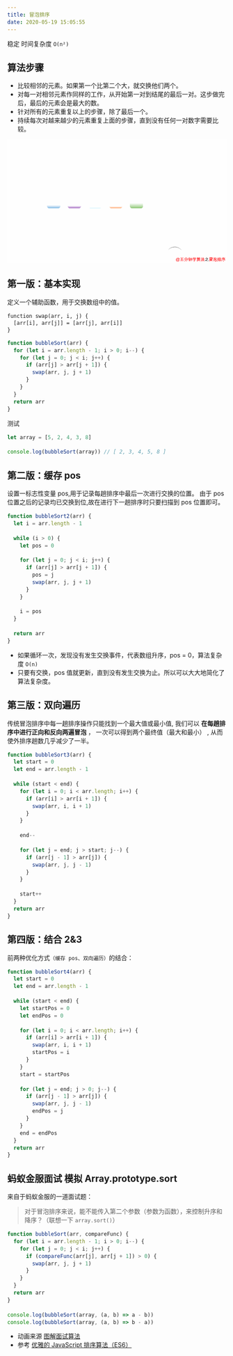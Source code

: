 ```yaml
---
title: 冒泡排序
date: 2020-05-19 15:05:55
---
```


稳定 时间复杂度 `O(n²)`

## 算法步骤

- 比较相邻的元素。如果第一个比第二个大，就交换他们两个。
- 对每一对相邻元素作同样的工作，从开始第一对到结尾的最后一对。这步做完后，最后的元素会是最大的数。
- 针对所有的元素重复以上的步骤，除了最后一个。
- 持续每次对越来越少的元素重复上面的步骤，直到没有任何一对数字需要比较。

![](../../../assets/algorithm/sort/bubbleSort.png)

## 第一版：基本实现

定义一个辅助函数，用于交换数组中的值。

```TS
function swap(arr, i, j) {
  [arr[i], arr[j]] = [arr[j], arr[i]]
}
```

```js
function bubbleSort(arr) {
  for (let i = arr.length - 1; i > 0; i--) {
    for (let j = 0; j < i; j++) {
      if (arr[j] > arr[j + 1]) {
        swap(arr, j, j + 1)
      }
    }
  }
  return arr
}
```

测试

```js
let array = [5, 2, 4, 3, 8]

console.log(bubbleSort(array)) // [ 2, 3, 4, 5, 8 ]
```

## 第二版：缓存 pos

设置一标志性变量 pos,用于记录每趟排序中最后一次进行交换的位置。 由于 pos 位置之后的记录均已交换到位,故在进行下一趟排序时只要扫描到 pos 位置即可。

```js {5,9,14}
function bubbleSort2(arr) {
  let i = arr.length - 1

  while (i > 0) {
    let pos = 0

    for (let j = 0; j < i; j++) {
      if (arr[j] > arr[j + 1]) {
        pos = j
        swap(arr, j, j + 1)
      }
    }

    i = pos
  }

  return arr
}
```

- 如果循环一次，发现没有发生交换事件，代表数组升序，pos = 0，算法复杂度 `O(n)`
- 只要有交换，pos 值就更新，直到没有发生交换为止。所以可以大大地简化了算法复杂度。

## 第三版：双向遍历

传统冒泡排序中每一趟排序操作只能找到一个最大值或最小值, 我们可以 **在每趟排序中进行正向和反向两遍冒泡** ， 一次可以得到两个最终值（最大和最小） , 从而使外排序趟数几乎减少了一半。

```js
function bubbleSort3(arr) {
  let start = 0
  let end = arr.length - 1

  while (start < end) {
    for (let i = 0; i < arr.length; i++) {
      if (arr[i] > arr[i + 1]) {
        swap(arr, i, i + 1)
      }
    }

    end--

    for (let j = end; j > start; j--) {
      if (arr[j - 1] > arr[j]) {
        swap(arr, j, j - 1)
      }
    }

    start++
  }
  return arr
}
```

## 第四版：结合 2&3

前两种优化方式`（缓存 pos、双向遍历）`的结合：

```js
function bubbleSort4(arr) {
  let start = 0
  let end = arr.length - 1

  while (start < end) {
    let startPos = 0
    let endPos = 0

    for (let i = 0; i < arr.length; i++) {
      if (arr[i] > arr[i + 1]) {
        swap(arr, i, i + 1)
        startPos = i
      }
    }
    start = startPos

    for (let j = end; j > 0; j--) {
      if (arr[j - 1] > arr[j]) {
        swap(arr, j, j - 1)
        endPos = j
      }
    }
    end = endPos
  }
  return arr
}
```

## 蚂蚁金服面试 模拟 Array.prototype.sort

来自于蚂蚁金服的一道面试题：

> 对于冒泡排序来说，能不能传入第二个参数（参数为函数），来控制升序和降序？（联想一下 `array.sort()`）

```js
function bubbleSort(arr, compareFunc) {
  for (let i = arr.length - 1; i > 0; i--) {
    for (let j = 0; j < i; j++) {
      if (compareFunc(arr[j], arr[j + 1]) > 0) {
        swap(arr, j, j + 1)
      }
    }
  }
  return arr
}

console.log(bubbleSort(array, (a, b) => a - b))
console.log(bubbleSort(array, (a, b) => b - a))
```

- 动画来源 [图解面试算法](https://github.com/MisterBooo/LeetCodeAnimation)
- 参考 [优雅的 JavaScript 排序算法（ES6）](https://juejin.im/post/5ab62ec36fb9a028cf326c49)
